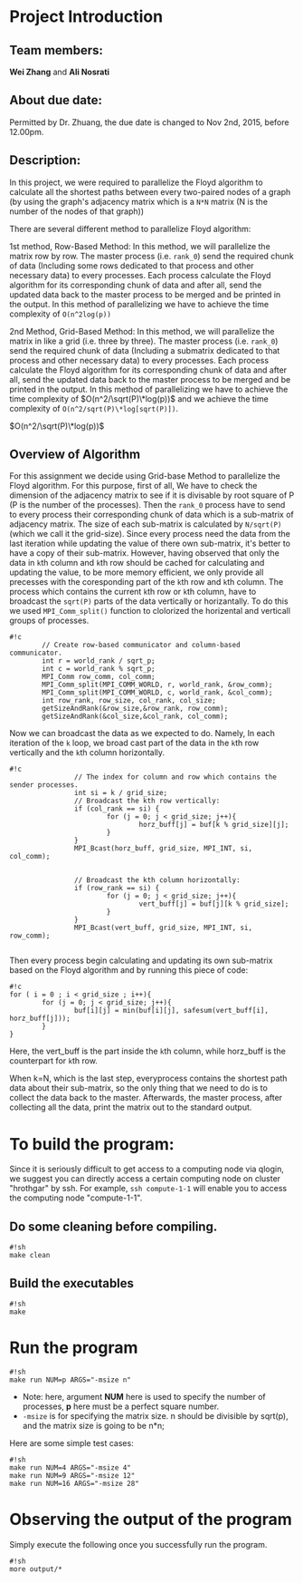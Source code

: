 # Project Introduction

## Team members: 

**Wei Zhang** and **Ali Nosrati**

## About due date:

Permitted by Dr. Zhuang, the due date is changed to Nov 2nd, 2015, before 12.00pm.

## Description: 

In this project, we were required to parallelize the Floyd algorithm to
calculate all the shortest paths between every two-paired nodes of a graph (by
using the graph's adjacency matrix which is a `N*N` matrix (N is the number
of the nodes of that graph))

There are several different method to parallelize Floyd algorithm:

1st method, Row-Based Method: In this method, we will parallelize the matrix
row by row. The master process (i.e. `rank_0`) send the required chunk of data 
(Including some rows dedicated to that process and other necessary data) to 
every processes. Each process calculate the Floyd algorithm for its corresponding 
chunk of data and after all, send the updated data back to the master process to 
be merged and be printed in the output. In this method of parallelizing we have 
to achieve the time complexity of `O(n^2log(p))`

2nd Method, Grid-Based Method: In this method, we will parallelize the matrix
in like a grid (i.e. three by three). The master process (i.e. `rank_0`) send 
the required chunk of data (Including a submatrix dedicated to that process 
and other necessary data) to every processes. Each process calculate the Floyd 
algorithm for its corresponding chunk of data and after all, send the updated 
data back to the master process to be merged and be printed in the output. 
In this method of parallelizing we have to achieve the time complexity of 
$`O(n^2/\sqrt(P)\*log(p))`$ and we achieve the time complexity of `O(n^2/sqrt(P)\*log[sqrt(P)])`.

$`O(n^2/\sqrt(P)\*log(p))`$

## Overview of Algorithm 
For this assignment we decide using Grid-base Method to parallelize the Floyd 
algorithm.  For this purpose, first of all, We have to check the dimension of 
the adjacency matrix to see if it is divisable by root square of P (P
is the number of the processes). Then the `rank_0` process have to send to every
process their corresponding chunk of data which is a sub-matrix of adjacency
matrix. The size of each sub-matrix is calculated by `N/sqrt(P)`(which we call 
it the grid-size). Since every process need the data from the last iteration while updating
the value of there own sub-matrix, it's better to have a copy of their sub-matrix. However, having 
observed that only the data in `k`th column and `k`th row should be cached for calculating and updating 
the value, to be more memory efficient, we only provide all precesses with the coresponding part of the
`k`th row and `k`th column. The process which contains the current `k`th row or `k`th column, 
have to broadcast the `sqrt(P)` parts of the data vertically or horizantally. To do this we
used `MPI_Comm_split()` function to clolorized the horizental and verticall groups of
processes. 
```
#!c
		// Create row-based communicator and column-based communicator.
		int r = world_rank / sqrt_p;
		int c = world_rank % sqrt_p;
		MPI_Comm row_comm, col_comm;
		MPI_Comm_split(MPI_COMM_WORLD, r, world_rank, &row_comm);
		MPI_Comm_split(MPI_COMM_WORLD, c, world_rank, &col_comm);
		int row_rank, row_size, col_rank, col_size;
		getSizeAndRank(&row_size,&row_rank, row_comm);
		getSizeAndRank(&col_size,&col_rank, col_comm);

```

Now we can broadcast the data as we expected to do. Namely,
In each iteration of the `k` loop, we broad cast part of the data in the `k`th row vertically
and the `k`th column horizontally.
```
#!c
				// The index for column and row which contains the sender processes.
				int si = k / grid_size;
				// Broadcast the kth row vertically:
				if (col_rank == si) {
						for (j = 0; j < grid_size; j++){
								horz_buff[j] = buf[k % grid_size][j];
						}
				}
				MPI_Bcast(horz_buff, grid_size, MPI_INT, si, col_comm);


				// Broadcast the kth column horizontally:
				if (row_rank == si) {
						for (j = 0; j < grid_size; j++){
								vert_buff[j] = buf[j][k % grid_size];
						}
				}
				MPI_Bcast(vert_buff, grid_size, MPI_INT, si, row_comm);


```


Then every process begin calculating and updating its own 
sub-matrix based on the Floyd algorithm and by running this piece of code:
```
#!c
for ( i = 0 ; i < grid_size ; i++){
		for (j = 0; j < grid_size; j++){
				buf[i][j] = min(buf[i][j], safesum(vert_buff[i], horz_buff[j]));
		}
}
```
Here, the vert_buff is the part inside the `k`th column, while horz_buff is the counterpart for `k`th row.

When k=N, which is the last step, everyprocess contains the shortest path data
about their sub-matrix, so the only thing that we need to do is to collect the
data back to the master. Afterwards, the master process, after collecting all the data, 
print the matrix out to the standard output.


# To build the program:

Since it is seriously difficult to get access to a computing node via qlogin,
we suggest you can directly access a certain computing node on cluster
"hrothgar" by ssh. For example, ```ssh compute-1-1``` will enable you to access
the computing node "compute-1-1".


## Do some cleaning before compiling.

```
#!sh
make clean
```

## Build the executables

```
#!sh
make
```

# Run the program


```
#!sh
make run NUM=p ARGS="-msize n"
```

- Note: here, argument **NUM** here is used to specify the number of processes,
**p** here must be a perfect square number. 
- `-msize` is for specifying the matrix size. n should be divisible by sqrt(p),
  and the matrix size is going to be n\*n;

Here are some simple test cases:
```
#!sh
make run NUM=4 ARGS="-msize 4"
make run NUM=9 ARGS="-msize 12"
make run NUM=16 ARGS="-msize 28"
```


# Observing the output of the program

Simply execute the following once you
successfully run the program.

```
#!sh
more output/*
```
